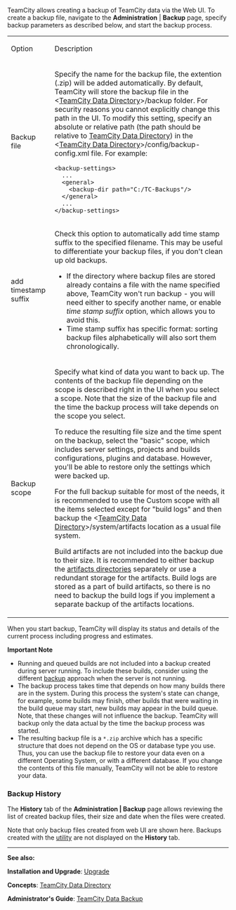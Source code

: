 [//]: # (title: Creating Backup from TeamCity Web UI)
[//]: # (auxiliary-id: Creating Backup from TeamCity Web UI)
TeamCity allows creating a backup of TeamCity data via the Web UI. To create a backup file, navigate to the __Administration__ | __Backup__ page, specify backup parameters as described below, and start the backup process.

<table><tr>

<td>

Option


</td>

<td>

Description


</td></tr><tr>

<td>

Backup file


</td>

<td>

Specify the name for the backup file, the extention (.zip) will be added automatically. By default, TeamCity will store the backup file in the \<[TeamCity Data Directory](teamcity-data-directory.md)\>/backup  folder. For security reasons you cannot explicitly change this path in the UI. To modify this setting, specify an absolute or relative path (the path should be relative to [TeamCity Data Directory](teamcity-data-directory.md)) in the \<[TeamCity Data Directory](teamcity-data-directory.md)\>\/config\/backup-config.xml file. For example:


```Shell
<backup-settings>
  ...
  <general>
    <backup-dir path="C:/TC-Backups"/>
  </general>
  ...
</backup-settings>
```




</td></tr><tr>

<td>

add timestamp suffix


</td>

<td>

Check this option to automatically add time stamp suffix to the specified filename. This may be useful to differentiate your backup files, if you don't clean up old backups.

<note>

* If the directory where backup files are stored already contains a file with the name specified above, TeamCity won't run backup \- you will need either to specify another name, or enable _time stamp suffix_ option, which allows you to avoid this.
* Time stamp suffix has specific format: sorting backup files alphabetically will also sort them chronologically.
</note>


</td></tr><tr>

<td>

Backup scope


</td>

<td>

Specify what kind of data you want to back up. The contents of the backup file depending on the scope is described right in the UI when you select a scope. Note that the size of the backup file and the time the backup process will take depends on the scope you select.

To reduce the resulting file size and the time spent on the backup, select the "basic" scope, which includes server settings, projects and builds configurations, plugins and database. However, you'll be able to restore only the settings which were backed up.

For the full backup suitable for most of the needs, it is recommended to use the Custom scope with all the items selected except for "build logs" and then backup the \<[TeamCity Data Directory](teamcity-data-directory.md)&gt;/system/artifacts location as a usual file system.

Build artifacts are not included into the backup due to their size. It is recommended to either backup the [artifacts directories](teamcity-configuration-and-maintenance.md) separately or use a redundant storage for the artifacts. Build logs are stored as a part of build artifacts, so there is no need to backup the build logs if you implement a separate backup of the artifacts locations.


</td></tr></table>

When you start backup, TeamCity will display its status and details of the current process including progress and estimates.

<note>

__Important Note__

* Running and queued builds are not included into a backup created during server running. To include these builds, consider using the different [backup](creating-backup-via-maintaindb-command-line-tool.md) approach when the server is not running.
* The backup process takes time that depends on how many builds there are in the system. During this process the system's state can change, for example, some builds may finish, other builds that were waiting in the build queue may start, new builds may appear in the build queue. Note, that these changes will not influence the backup. TeamCity will backup only the data actual by the time the backup process was started.
* The resulting backup file is a `*.zip` archive which has a specific structure that does not depend on the OS or database type you use. Thus, you can use the backup file to restore your data even on a different Operating System, or with a different database. If you change the contents of this file manually, TeamCity will not be able to restore your data.

</note>

 

### Backup History

The __History__ tab of the __Administration | Backup__ page  allows reviewing the list of created backup files, their size and date when the files were created.

 Note that only backup files created from web UI are shown here. Backups created with the [utility](creating-backup-via-maintaindb-command-line-tool.md) are not displayed on the __History__ tab.

 __  __

__See also:__

__Installation and Upgrade__: [Upgrade](upgrade.md) 

__Concepts__: [TeamCity Data Directory](teamcity-data-directory.md)  

__Administrator's Guide__: [TeamCity Data Backup](teamcity-data-backup.md)
